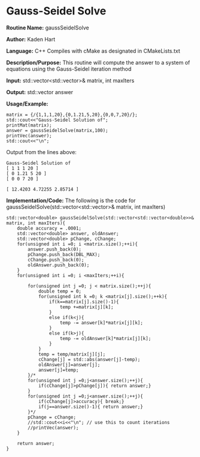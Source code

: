 # Gauss-Seidel Solve

**Routine Name:**           gaussSeidelSolve

**Author:** Kaden Hart

**Language:** C++ Compiles with cMake as designated in CMakeLists.txt

**Description/Purpose:** This routine will compute the answer to a system of equations using the Gauss-Seidel iteration method

**Input:** std::vector<std::vector<double>>& matrix, int maxIters

**Output:** std::vector<double> answer

**Usage/Example:**  

    matrix = {/{1,1,1,20},{0,1.21,5,20},{0,0,7,20}/};
    std::cout<<"Gauss-Seidel Solution of";
    printMat(matrix);
    answer = gaussSeidelSolve(matrix,100);
    printVec(answer);
    std::cout<<"\n";


Output from the lines above:

    Gauss-Seidel Solution of
    [ 1 1 1 20 ]
    [ 0 1.21 5 20 ]
    [ 0 0 7 20 ]

    [ 12.4203 4.72255 2.85714 ]

**Implementation/Code:** The following is the code for gaussSeidelSolve(std::vector<std::vector<double>>& matrix, int maxIters)

    std::vector<double> gaussSeidelSolve(std::vector<std::vector<double>>& matrix, int maxIters){
        double accuracy = .0001;
        std::vector<double> answer, oldAnswer;
        std::vector<double> pChange, cChange;
        for(unsigned int i =0; i <matrix.size();++i){
            answer.push_back(0);
            pChange.push_back(DBL_MAX);
            cChange.push_back(0);
            oldAnswer.push_back(0);
        }
        for(unsigned int i =0; i <maxIters;++i){

            for(unsigned int j =0; j < matrix.size();++j){
                double temp = 0;
                for(unsigned int k =0; k <matrix[j].size();++k){
                    if(k==matrix[j].size()-1){
                        temp +=matrix[j][k];
                    }
                    else if(k<j){
                        temp -= answer[k]*matrix[j][k];
                    }
                    else if(k>j){
                        temp -= oldAnswer[k]*matrix[j][k];
                    }
                }
                temp = temp/matrix[j][j];
                cChange[j] = std::abs(answer[j]-temp);
                oldAnswer[j]=answer[j];
                answer[j]=temp;
            }/*
            for(unsigned int j =0;j<answer.size();++j){
                if(cChange[j]>pChange[j]){ return answer;}
            }
            for(unsigned int j =0;j<answer.size();++j){
                if(cChange[j]>accuracy){ break;}
                if(j==answer.size()-1){ return answer;}
            }*/
            pChange = cChange;
            //std::cout<<i<<"\n"; // use this to count iterations
            //printVec(answer);
        }

        return answer;
    }
